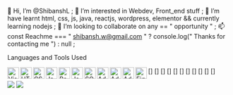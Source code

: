 👋 Hi, I’m @ShibanshL ;
👀 I’m interested in Webdev, Front_end stuff ;
🌱 I’m have learnt html, css, js, java, reactjs, wordpress, elementor && currently learning nodejs ;
💞️ I’m looking to collaborate on any == " opportunity " ;
📫 const Reachme === " shibansh.w@gmail.com " ? console.log(" Thanks for contacting me ") : null ;



Languages and Tools Used

[<img align="left" alt="Visual Studio Code" width="26px" src="https://hoing.io/storage/2020/10/vscode-logo-2.png">]
[<img align="left" alt="HTML" width="26px" src="https://clipground.com/images/html-logo-png-3.png">]
[<img align="left" alt="CSS" width="26px" src="https://www.logolynx.com/images/logolynx/8f/8fb97dec724d750d2085173816712ffc.png">]
[<img align="left" alt="Javascript" width="26px" src="https://cdn.freelogovectors.net/wp-content/uploads/2020/11/javascript_logo.png">]
[<img align="left" alt="React JS" width="26px" src="https://ugross.gallerycdn.vsassets.io/extensions/ugross/vscode-react-snippets/1.3.0/1519481679046/Microsoft.VisualStudio.Services.Icons.Default">]
[<img align="left" alt="Java" width="26px" src="https://download.logo.wine/logo/Java_(programming_language)/Java_(programming_language)-Logo.wine.png">]
[<img align="left" alt="SQL" width="26px" src="https://www.freeiconspng.com/uploads/sql-server-icon-png-29.png">]
[<img align="left" alt="Adobe PhotoShop" width="26px" src="https://logodownload.org/wp-content/uploads/2019/10/photoshop-logo-0.png">]
[<img align="left" alt="Adobe Illustrator" width="26px" src="https://images.vexels.com/media/users/3/162832/isolated/preview/b3a22210d5eef77d76bbaeca8dbcd1c6-adobe-ilustrador-ai-colorido---cone-by-vexels.png">]
[<img align="left" alt="Adobe XD" width="26px" src="https://cdn.freebiesupply.com/logos/thumbs/2x/adobe-xd-logo.png">]
[<img align="left" alt="Figma" width="26px" src="https://2.bp.blogspot.com/-KVFNcyNJpmc/XIe-Sqa674I/AAAAAAAAIuk/VRK5WWydfD4yjMq_AkU6B2h3WAROEvOMgCK4BGAYYCw/s1600/logo%2Bfigma%2Bicon.png">]






![](https://github.com/ShibanshL/My_stats/blob/master/generated/overview.svg) ![](https://github.com/ShibanshL/My_stats/blob/master/generated/languages.svg)
